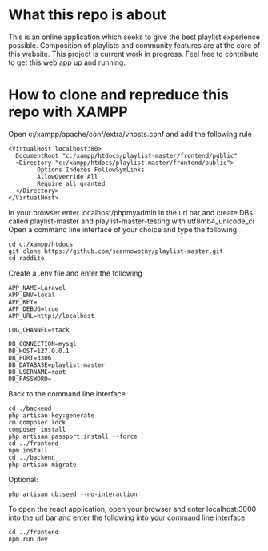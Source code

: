 # What this repo is about
This is an online application which seeks to give the best playlist experience possible.
Composition of playlists and community features are at the core of this website.
This project is current work in progress. Feel free to contribute to get this web app up and running.

# How to clone and repreduce this repo with XAMPP
Open c:/xampp/apache/conf/extra/vhosts.conf and add the following rule

```
<VirtualHost localhost:80>
  DocumentRoot "c:/xampp/htdocs/playlist-master/frontend/public" 
  <Directory "c:/xampp/htdocs/playlist-master/frontend/public">
        Options Indexes FollowSymLinks
        AllowOverride All
        Require all granted
  </Directory>
</VirtualHost>
```

In your browser enter localhost/phpmyadmin in the url bar and create DBs called playlist-master and playlist-master-testing with utf8mb4_unicode_ci
Open a command line interface of your choice and type the following

```
cd c:/xampp/htdocs
git clone https://github.com/seannowotny/playlist-master.git
cd raddite
```

Create a .env file and enter the following

```
APP_NAME=Laravel
APP_ENV=local
APP_KEY=
APP_DEBUG=true
APP_URL=http://localhost

LOG_CHANNEL=stack

DB_CONNECTION=mysql
DB_HOST=127.0.0.1
DB_PORT=3306
DB_DATABASE=playlist-master
DB_USERNAME=root
DB_PASSWORD=
```

Back to the command line interface

```
cd ./backend
php artisan key:generate
rm composer.lock
composer install
php artisan passport:install --force
cd ../frontend
npm install
cd ../backend
php artisan migrate
```

Optional:

```
php artisan db:seed --no-interaction
```

To open the react application, open your browser and enter localhost:3000 into the url bar 
and enter the following into your command line interface

```
cd ../frontend
npm run dev
```
